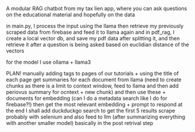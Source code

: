 A modular RAG chatbot from my tax lien app, where you can ask questions on the educational material 
and hopefully on the data


in main.py, I process the input using the llama then retrieve my previously scraped data from firebase and feed it to llama again
and in pdf_rag, I create a local vector db, and save my pdf data after splitting it, and then retrieve it after a question is being asked
based on euclidian distance of the vectors

for the model I use ollama + llama3 


PLAN!
manually adding tags to pages of our tutorials + using the title of each page 
get summaries for each document from llama (need to create chunks as there is a limit to context window, feed to llama and then add periovus summary for ocntext + new chunk)
and then use these + documents for embedding (can I do a metadata search like I do for firebase?!)
then get the most relevant embedding + prompt to respond 
at the end I shall add duckduckgo search to get the first 5 results scrape probably with selenium and also feed to llm (after summarizing everything with another smaller model) basically in the post retrival step



